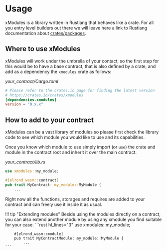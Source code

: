 # Usage

xModules is a library written in Rustlang that behaves like a crate. For all you entry level builders out there we will
leave here a link to Rustlang documentation about [crates/packages](https://doc.rust-lang.org/book/ch07-01-packages-and-crates.html).


## Where to use xModules


xModules will work under the umbrella of your contact, so the first step for this would be to have a base contract,
that is also defined by a crate, and add as a dependency the `xmodules` crate as follows:

*your_contract/Cargo.toml*
```toml
# Please refer to the crates.io page for finding the latest version
# https://crates.io/crates/xmodules
[dependencies.xmodules]
version = "0.x.x"
```

## How to add to your contract

xModules can be a vast library of modules so please first check the library code to see which module you would like to
use and its capabilities.

Once you know which module to use simply import (or `use`) the crate and module in the
contract root and inherit it over the main contract.


*your_contract/lib.rs*
```rust
use xmodules::my_module;

#[elrond_wasm::contract]
pub trait MyContract: my_module::MyModule {
    ...
```

Right now all the functions, storages and requires are added to your contract and can freely use it inside it as usual.

!!! tip "Extending modules"
    Beside using the modules directly on a contract, you can also extend another module by using any xmodule you find
    suitable for your case.
    ```rust hl_lines="3"
        use xmodules::my_module;

        #[elrond_wasm::module]
        pub trait MyContractModule: my_module::MyModule {
            ...
    ```
